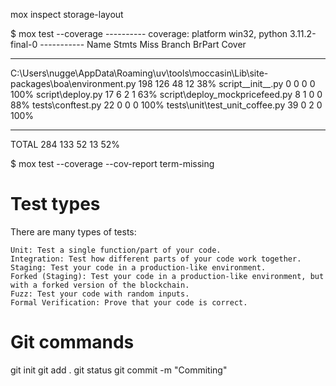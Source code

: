 mox inspect <file> storage-layout

$ mox test --coverage
---------- coverage: platform win32, python 3.11.2-final-0 -----------
Name Stmts Miss Branch BrPart Cover

---

C:\Users\nugge\AppData\Roaming\uv\tools\moccasin\Lib\site-packages\boa\environment.py 198 126 48 12 38%
script\_\_init\_\_.py 0 0 0 0 100%
script\deploy.py 17 6 2 1 63%
script\deploy_mockpricefeed.py 8 1 0 0 88%
tests\conftest.py 22 0 0 0 100%
tests\unit\test_unit_coffee.py 39 0 2 0 100%

---

TOTAL 284 133 52 13 52%

$ mox test --coverage --cov-report term-missing

# Test types

There are many types of tests:

    Unit: Test a single function/part of your code.
    Integration: Test how different parts of your code work together.
    Staging: Test your code in a production-like environment.
    Forked (Staging): Test your code in a production-like environment, but with a forked version of the blockchain.
    Fuzz: Test your code with random inputs.
    Formal Verification: Prove that your code is correct.

# Git commands

git init
git add .
git status
git commit -m "Commiting"
